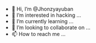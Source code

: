 - 👋 Hi, I’m @Jhonzyayuban
- 👀 I’m interested in hacking ...
- 🌱 I’m currently learning ...
- 💞️ I’m looking to collaborate on ...
- 📫 How to reach me ...

<!---
Jhonzyayuban/Jhonzyayuban is a ✨ special ✨ repository because its `README.md` (this file) appears on your GitHub profile.
You can click the Preview link to take a look at your changes.
--->
